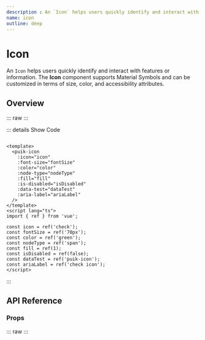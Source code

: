 ```yaml
---
description : An `Icon` helps users quickly identify and interact with features or information. The **Icon** component supports Material Symbols and can be customized in terms of size, color, and accessibility attributes.
name: icon
outline: deep
---
```

<script setup>
  import Icon from '@vitepress/components/Icon.vue';
  import DataAttributes from '@vitepress/utilities/DataAttributes.vue';
  import ComponentOverview from '@vitepress/utilities/ComponentOverview.vue';

  const attributes = [
    {
      prop: 'icon',
      default: 'undefined',
      type: 'string',
      description: 'Sets the icon name (see Material Symbols: https://fonts.google.com/icons)'
    },
    {
      prop: 'nodeType',
      default: 'div',
      type: 'string (HTML tags)',
      description: 'Sets the HTML node type'
    },
    {
      prop: 'fontSize',
      default: '1rem',
      type: 'string | number',
      description: 'Sets the icon font size value'
    },
    {
      prop: 'color',
      default: '#00000',
      type: 'string',
      description: 'Sets the icon color'
    },
    {
      prop: 'fill',
      default: 1,
      type: 'number',
      description: 'sets fill attribute of icon'
    },
    {
      prop: 'isDisabled',
      default: false,
      type: 'boolean',
      description: 'Sets disabled state of icon'
    },
    {
      prop: 'ariaLabel',
      default: 'undefined',
      type: 'string',
      description: 'Sets the aria-label attribute for accessibility (if this prop is not present the default aria-label will be set to the icon name)'
    },
    {
      prop: 'dataTest',
      default: 'undefined',
      type: 'string',
      description: 'Sets the data-test attribute'
    },
  ];
</script>

# Icon

An `Icon` helps users quickly identify and interact with features or information. The **Icon** component supports Material Symbols and can be customized in terms of size, color, and accessibility attributes.

## Overview

::: raw
<ComponentOverview>
  <Icon />
</ComponentOverview>
:::

::: details Show Code

```vue

<template>
  <puik-icon
    :icon="icon"
    :font-size="fontSize"
    :color="color"
    :node-type="nodeType"
    :fill="fill"
    :is-disabled="isDisabled"
    :data-test="dataTest"
    :aria-label="ariaLabel"
  />
</template>
<script lang="ts">
import { ref } from 'vue';

const icon = ref('check');
const fontSize = ref('70px');
const color = ref('green');
const nodeType = ref('span');
const fill = ref(1);
const isDisabled = ref(false);
const dataTest = ref('puik-icon');
const ariaLabel = ref('check icon');
</script>

```

:::

## API Reference

### Props

::: raw
<DataAttributes :attributes="attributes" />
:::
